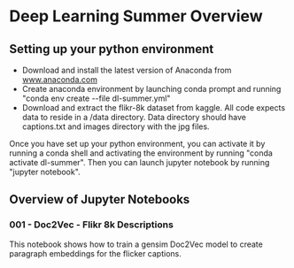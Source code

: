 # Deep Learning Summer Overview

## Setting up your python environment

* Download and install the latest version of Anaconda from www.anaconda.com
* Create anaconda environment by launching conda prompt and running "conda env create --file dl-summer.yml"
* Download and extract the flikr-8k dataset from kaggle.  All code expects data to reside in a /data directory.  Data directory should have captions.txt and images directory with the jpg files.

Once you have set up your python environment, you can activate it by running a conda shell and activating the environment by running "conda activate dl-summer".  Then you can launch jupyter notebook by running  "jupyter notebook".

## Overview of Jupyter Notebooks

### 001 - Doc2Vec - Flikr 8k Descriptions
This notebook shows how to train a gensim Doc2Vec model to create paragraph embeddings for the flicker captions.